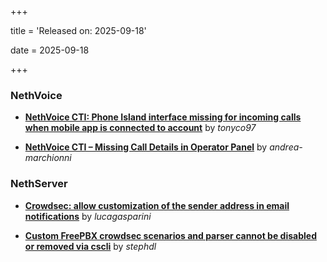 +++

title = 'Released on: 2025-09-18'

date = 2025-09-18

+++

### NethVoice

- **[NethVoice CTI: Phone Island interface missing for incoming calls when mobile app is connected to account](https://github.com/NethServer/dev/issues/7633)** by *tonyco97*

- **[NethVoice CTI – Missing Call Details in Operator Panel](https://github.com/NethServer/dev/issues/7632)** by *andrea-marchionni*

### NethServer

- **[Crowdsec: allow customization of the sender address in email notifications](https://github.com/NethServer/dev/issues/7631)** by *lucagasparini*

- **[Custom FreePBX crowdsec scenarios and parser cannot be disabled or removed via cscli](https://github.com/NethServer/dev/issues/7629)** by *stephdl*

